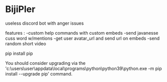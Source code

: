 # BijiPler
useless discord bot with anger issues

features : 
-custom help commands with custom embeds
-send javanesse cuss word w/mentions
-get user avatar_url and send url on embeds
-send random short video


pip install pip

You should consider upgrading via the 'c:\users\user\appdata\local\programs\python\python39\python.exe -m pip install --upgrade pip' command.
